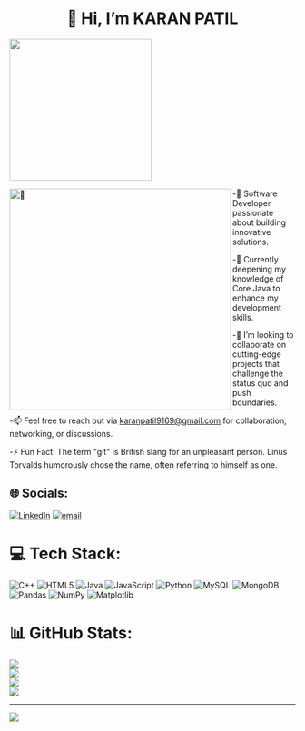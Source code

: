 <h1 align="center">👋 Hi, I’m KARAN PATIL</h1>


<img align="center" src="https://camo.githubusercontent.com/88adc7c88c9d3dba7479020846ed35d13410e3707c7f149e1c6140cc6beaef9a/68747470733a2f2f70687973696373677572756b756c2e66696c65732e776f726470726573732e636f6d2f323031392f30322f6368617261637465722d312e676966" width="250">

[<img align="left" width="390" alt="🦑" src="https://gist.githubusercontent.com/Karan-patil2/3c6eaedf50273adfb7a510822672f570/raw/general.svg">](#)





-🔧 Software Developer passionate about building innovative solutions.

-🌱 Currently deepening my knowledge of Core Java to enhance my development skills.

-🚀 I’m looking to collaborate on cutting-edge projects that challenge the status quo and push boundaries.

-📫 Feel free to reach out via karanpatil9169@gmail.com for collaboration, networking, or discussions.

-⚡ Fun Fact: The term "git" is British slang for an unpleasant person. Linus Torvalds humorously chose the name, often referring to himself as one.





## 🌐 Socials:
[![LinkedIn](https://img.shields.io/badge/LinkedIn-%230077B5.svg?logo=linkedin&logoColor=white)](https://www.linkedin.com/in/karan-patil-73195424a/) [![email](https://img.shields.io/badge/Email-D14836?logo=gmail&logoColor=white)](mailto:karanpatil9169@gmail.com) 

# 💻 Tech Stack:
![C++](https://img.shields.io/badge/c++-%2300599C.svg?style=for-the-badge&logo=c%2B%2B&logoColor=white) ![HTML5](https://img.shields.io/badge/html5-%23E34F26.svg?style=for-the-badge&logo=html5&logoColor=white) ![Java](https://img.shields.io/badge/java-%23ED8B00.svg?style=for-the-badge&logo=openjdk&logoColor=white) ![JavaScript](https://img.shields.io/badge/javascript-%23323330.svg?style=for-the-badge&logo=javascript&logoColor=%23F7DF1E) ![Python](https://img.shields.io/badge/python-3670A0?style=for-the-badge&logo=python&logoColor=ffdd54)   ![MySQL](https://img.shields.io/badge/mysql-4479A1.svg?style=for-the-badge&logo=mysql&logoColor=white) ![MongoDB](https://img.shields.io/badge/MongoDB-%234ea94b.svg?style=for-the-badge&logo=mongodb&logoColor=white) ![Pandas](https://img.shields.io/badge/pandas-%23150458.svg?style=for-the-badge&logo=pandas&logoColor=white) ![NumPy](https://img.shields.io/badge/numpy-%23013243.svg?style=for-the-badge&logo=numpy&logoColor=white) ![Matplotlib](https://img.shields.io/badge/Matplotlib-%23ffffff.svg?style=for-the-badge&logo=Matplotlib&logoColor=black) 
# 📊 GitHub Stats:
![](http://github-profile-summary-cards.vercel.app/api/cards/profile-details?username=Karan-patil2&theme=github_dark)<br/>
![](https://github-readme-stats.vercel.app/api?username=Karan-patil2&theme=dark&hide_border=false&include_all_commits=true&count_private=false)<br/>
![](https://github-readme-streak-stats.herokuapp.com/?user=Karan-patil2&theme=dark&hide_border=false)<br/>
![](https://github-readme-stats.vercel.app/api/top-langs/?username=Karan-patil2&theme=dark&hide_border=false&include_all_commits=true&count_private=false&layout=compact)

---
[![](https://visitcount.itsvg.in/api?id=Karan-patil2&icon=2&color=0)](https://visitcount.itsvg.in)

<!-- Proudly created with GPRM ( https://gprm.itsvg.in ) -->


<!---
Karan-patil2/Karan-patil2 is a ✨ special ✨ repository because its `README.md` (this file) appears on your GitHub profile.
You can click the Preview link to take a look at your changes.
--->
